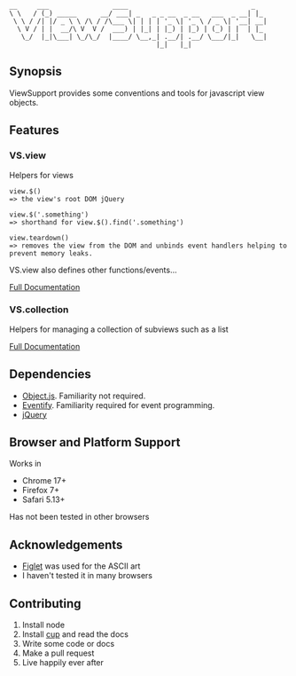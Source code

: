 	__     ___                ____                               _   
	\ \   / (_) _____      __/ ___| _   _ _ __  _ __   ___  _ __| |_ 
	 \ \ / /| |/ _ \ \ /\ / /\___ \| | | | '_ \| '_ \ / _ \| '__| __|
	  \ V / | |  __/\ V  V /  ___) | |_| | |_) | |_) | (_) | |  | |_ 
	   \_/  |_|\___| \_/\_/  |____/ \__,_| .__/| .__/ \___/|_|   \__|
	                                     |_|   |_|                   
 

## Synopsis

ViewSupport provides some conventions and tools for javascript view objects.

## Features

### VS.view

Helpers for views

    view.$()
    => the view's root DOM jQuery

    view.$('.something')
    => shorthand for view.$().find('.something')

    view.teardown()
    => removes the view from the DOM and unbinds event handlers helping to prevent memory leaks.

VS.view also defines other functions/events...

[Full Documentation]('docs/VS.view.markdown') 	

### VS.collection

Helpers for managing a collection of subviews such as a list

[Full Documentation]('docs/VS.collection.markdown')

## Dependencies

* [Object.js](https://github.com/sjltaylor/object.js). Familiarity not required.
* [Eventify](https://github.com/sjltaylor/eventify). Familiarity required for event programming.
* [jQuery](http://jquery.com)

## Browser and Platform Support

Works in

* Chrome 17+
* Firefox 7+
* Safari 5.13+

Has not been tested in other browsers

## Acknowledgements

* [Figlet](http://www.figlet.org/) was used for the ASCII art
* I haven't tested it in many browsers

## Contributing

1. Install node
2. Install [cup](https://github.com/sjltaylor/cup) and read the docs
3. Write some code or docs
4. Make a pull request
5. Live happily ever after

















